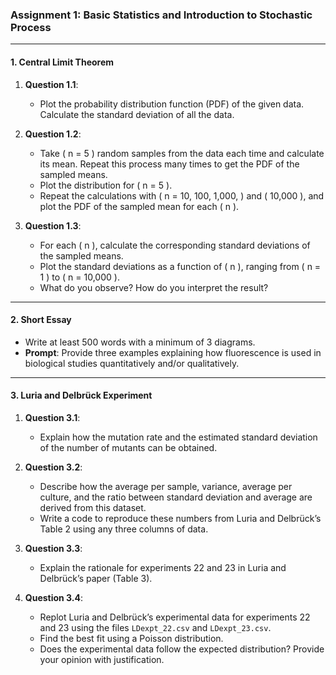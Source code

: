 ### Assignment 1: Basic Statistics and Introduction to Stochastic Process

---

#### **1. Central Limit Theorem**

1. **Question 1.1**: 
   - Plot the probability distribution function (PDF) of the given data. Calculate the standard deviation of all the data.

2. **Question 1.2**: 
   - Take \( n = 5 \) random samples from the data each time and calculate its mean. Repeat this process many times to get the PDF of the sampled means.
   - Plot the distribution for \( n = 5 \). 
   - Repeat the calculations with \( n = 10, 100, 1,000, \) and \( 10,000 \), and plot the PDF of the sampled mean for each \( n \).

3. **Question 1.3**:
   - For each \( n \), calculate the corresponding standard deviations of the sampled means.
   - Plot the standard deviations as a function of \( n \), ranging from \( n = 1 \) to \( n = 10,000 \).
   - What do you observe? How do you interpret the result?

---

#### **2. Short Essay**

- Write at least 500 words with a minimum of 3 diagrams.
- **Prompt**: Provide three examples explaining how fluorescence is used in biological studies quantitatively and/or qualitatively.

---

#### **3. Luria and Delbrück Experiment**

1. **Question 3.1**:
   - Explain how the mutation rate and the estimated standard deviation of the number of mutants can be obtained.

2. **Question 3.2**:
   - Describe how the average per sample, variance, average per culture, and the ratio between standard deviation and average are derived from this dataset.
   - Write a code to reproduce these numbers from Luria and Delbrück’s Table 2 using any three columns of data.

3. **Question 3.3**:
   - Explain the rationale for experiments 22 and 23 in Luria and Delbrück’s paper (Table 3).

4. **Question 3.4**:
   - Replot Luria and Delbrück’s experimental data for experiments 22 and 23 using the files `LDexpt_22.csv` and `LDexpt_23.csv`.
   - Find the best fit using a Poisson distribution.
   - Does the experimental data follow the expected distribution? Provide your opinion with justification.
